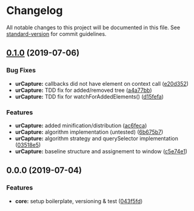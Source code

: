 # Changelog

All notable changes to this project will be documented in this file. See [standard-version](https://github.com/conventional-changelog/standard-version) for commit guidelines.

## [0.1.0](https://github.com/carlosouro/childNodesWatcher/compare/v0.0.0...v0.1.0) (2019-07-06)


### Bug Fixes

* **urCapture:** callbacks did not have element on context call ([e20d352](https://github.com/carlosouro/childNodesWatcher/commit/e20d352))
* **urCapture:** TDD fix for added/removed tree ([a4a77bb](https://github.com/carlosouro/childNodesWatcher/commit/a4a77bb))
* **urCapture:** TDD fix for watchForAddedElements() ([d15fefa](https://github.com/carlosouro/childNodesWatcher/commit/d15fefa))


### Features

* **urCapture:** added minification/distribution ([ac6feca](https://github.com/carlosouro/childNodesWatcher/commit/ac6feca))
* **urCapture:** algorithm implementation (untested) ([6b675b7](https://github.com/carlosouro/childNodesWatcher/commit/6b675b7))
* **urCapture:** algorithm strategy and querySelector implementation ([03518e5](https://github.com/carlosouro/childNodesWatcher/commit/03518e5))
* **urCapture:** baseline structure and assignement to window ([c5e74e1](https://github.com/carlosouro/childNodesWatcher/commit/c5e74e1))



## 0.0.0 (2019-07-04)


### Features

* **core:** setup boilerplate, versioning & test ([043f5fd](https://github.com/carlosouro/childNodesWatcher/commit/043f5fd))
